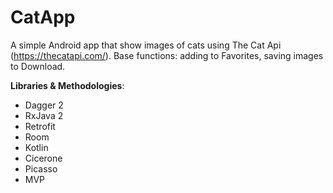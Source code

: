 # CatApp
A simple Android app that show images of cats using The Cat Api (https://thecatapi.com/). Base functions: adding to Favorites, saving images to Download.

**Libraries & Methodologies**: 
- Dagger 2 
- RxJava 2
- Retrofit
- Room
- Kotlin
- Cicerone
- Picasso
- MVP
